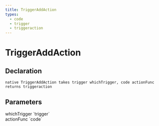 ```yaml
---
title: TriggerAddAction
types:
  - code
  - trigger
  - triggeraction
---
```


# TriggerAddAction

## Declaration

```
native TriggerAddAction takes trigger whichTrigger, code actionFunc returns triggeraction
```

## Parameters
<dl>
  <dt>whichTrigger `trigger`</dt>
  <dd></dd>

  <dt>actionFunc `code`</dt>
  <dd></dd>
</dl>